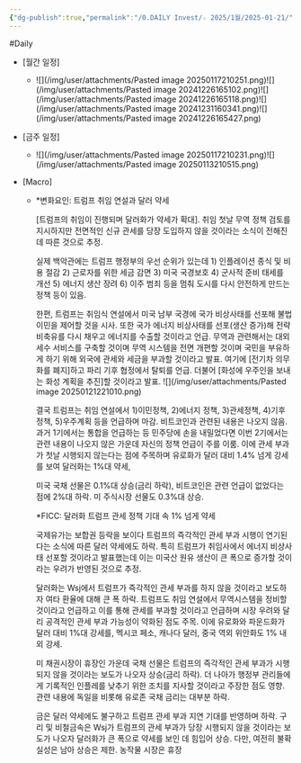 ```yaml
---
{"dg-publish":true,"permalink":"/0.DAILY Invest/☆ 2025/1월/2025-01-21/","created":"2025-01-21T06:54:52.331+09:00","updated":"2025-06-03T20:07:53.860+09:00"}
---
```


#Daily 


- [월간 일정]
	- ![](/img/user/attachments/Pasted image 20250117210251.png)![](/img/user/attachments/Pasted image 20241226165102.png)![](/img/user/attachments/Pasted image 20241226165118.png)![](/img/user/attachments/Pasted image 20241231160341.png)![](/img/user/attachments/Pasted image 20241226165427.png)

- [금주 일정]
	- ![](/img/user/attachments/Pasted image 20250117210231.png)![](/img/user/attachments/Pasted image 20250113210515.png)



- [Macro]
	- *변화요인: 트럼프 취임 연설과 달러 약세
	  
	  [트럼프의 취임이 진행되며 달러화가 약세가 확대]. 취임 첫날 무역 정책 검토를 지시하지만 전면적인 신규 관세를 당장 도입하지 않을 것이라는 소식이 전해진 데 따른 것으로 추정. 
	  
	  실제 백악관에는 트럼프 행정부의 우선 순위가 있는데 1) 인플레이션 종식 및 비용 절감 2) 근로자를 위한 세금 감면 3) 미국 국경보호 4) 군사적 준비 태세를 개선 5) 에너지 생산 장려 6) 이주 범죄 등을 멈춰 도시를 다시 안전하게 만드는 정책 등이 있음.
	  
	  한편, 트럼프는 취임식 연설에서 미국 남부 국경에 국가 비상사태를 선포해 불법 이민을 제어할 것을 시사. 또한 국가 에너지 비상사태를 선포(생산 증가)해 전략비축유를 다시 채우고 에너지를 수출할 것이라고 언급. 무역과 관련해서는 대외 세수 서비스를 구축할 것이며 무역 시스템을 전면 개편할 것이며 국민을 부유하게 하기 위해 외국에 관세와 세금을 부과할 것이라고 발표. 여기에 [전기차 의무화를 폐지]하고 파리 기후 협정에서 탈퇴를 언급. 더불어 [화성에 우주인을 보내는 화성 계획을 추진]할 것이라고 발표. ![](/img/user/attachments/Pasted image 20250121221010.png)
	  
	  결국 트럼프는 취임 연설에서 1)이민정책, 2)에너지 정책, 3)관세정책, 4)기후정책, 5)우주계획 등을 언급하며 마감. 비트코인과 관련된 내용은 나오지 않음. 과거 1기에서는 통합을 언급하는 등 민주당에 손을 내밀었다면 이번 2기에서는 관련 내용이 나오지 않은 가운데 자신의 정책 언급이 주를 이룸. 이에 관세 부과가 첫날 시행되지 않는다는 점에 주목하며 유로화가 달러 대비 1.4% 넘게 강세를 보여 달러화는 1%대 약세, 
	  
	  미국 국채 선물은 0.1%대 상승(금리 하락), 비트코인은 관련 언급이 없었다는 점에 2%대 하락. 미 주식시장 선물도 0.3%대 상승.
	  
	  *FICC: 달러화 트럼프 관세 정책 기대 속 1% 넘게 약세
	  
	  국제유가는 보합권 등락을 보이다 트럼프의 즉각적인 관세 부과 시행이 연기된다는 소식에 따른 달러 약세에도 하락. 특히 트럼프가 취임사에서 에너지 비상사태 선포할 것이라고 발표했는데 이는 미국산 원유 생산이 큰 폭으로 증가할 것이라는 우려가 반영된 것으로 추정. 
	  
	  달러화는 Wsj에서 트럼프가 즉각적인 관세 부과를 하지 않을 것이라고 보도하자 여타 환율에 대해 큰 폭 하락. 트럼프도 취임 연설에서 무역시스템을 정비할 것이라고 언급하고 이를 통해 관세를 부과할 것이라고 언급하며 시장 우려와 달리 공격적인 관세 부과 가능성이 약화된 점도 주목. 이에 유로화와 파운드화가 달러 대비 1%대 강세를, 멕시코 페소, 캐나다 달러, 중국 역외 위안화도 1% 내외 강세. 
	  
	  미 채권시장이 휴장인 가운데 국채 선물은 트럼프의 즉각적인 관세 부과가 시행되지 않을 것이라는 보도가 나오자 상승(금리 하락). 더 나아가 행정부 관리들에게 기록적인 인플레를 낮추기 위한 조치를 지사할 것이라고 주장한 점도 영향. 관련 내용에 독일을 비롯해 유로존 국채 금리는 대부분 하락. 
	  
	  금은 달러 약세에도 불구하고 트럼프 관세 부과 지연 기대를 반영하며 하락. 구리 및 비철금속은 Wsj가 트럼프의 관세 부과가 당장 시행되지 않을 것이라는 보도가 나오자 달러화가 큰 폭으로 약세를 보인 데 힘입어 상승. 다만, 여전히 불확실성은 남아 상승은 제한. 농작물 시장은 휴장


